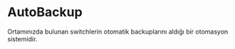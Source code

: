 # AutoBackup

Ortamınızda bulunan switchlerin otomatik backuplarını aldığı bir otomasyon sistemidir.
